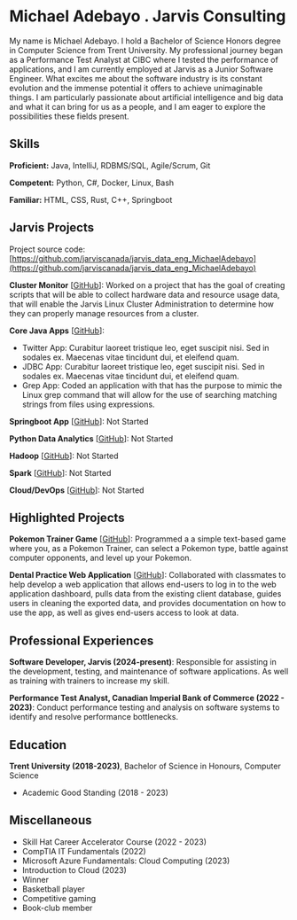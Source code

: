 # Michael Adebayo . Jarvis Consulting

My name is Michael Adebayo. I hold a Bachelor of Science Honors degree in Computer Science from Trent University. My professional journey began as a Performance Test Analyst at CIBC where I tested the performance of applications, and I am currently employed at Jarvis as a Junior Software Engineer. What excites me about the software industry is its constant evolution and the immense potential it offers to achieve unimaginable things. I am particularly passionate about artificial intelligence and big data and what it can bring for us as a people, and I am eager to explore the possibilities these fields present.

## Skills

**Proficient:** Java, IntelliJ, RDBMS/SQL, Agile/Scrum, Git

**Competent:** Python, C#, Docker, Linux, Bash

**Familiar:** HTML, CSS, Rust, C++, Springboot

## Jarvis Projects

Project source code: [https://github.com/jarviscanada/jarvis_data_eng_MichaelAdebayo](https://github.com/jarviscanada/jarvis_data_eng_MichaelAdebayo)


**Cluster Monitor** [[GitHub](https://github.com/jarviscanada/jarvis_data_eng_MichaelAdebayo/tree/masterhttps://github.com/jarviscanada/jarvis_data_eng_MichaelAdebayo/blob/main/linux_sql)]: Worked on a project that has the goal of creating scripts that will be able to collect hardware data and resource usage data, that will enable the Jarvis Linux Cluster Administration to determine how they can properly manage resources from a cluster.

**Core Java Apps** [[GitHub](https://github.com/jarviscanada/jarvis_data_eng_MichaelAdebayo/tree/masterhttps://github.com/jarviscanada/jarvis_data_eng_MichaelAdebayo/blob/main/core_java)]:
      
  - Twitter App: Curabitur laoreet tristique leo, eget suscipit nisi. Sed in sodales ex. Maecenas vitae tincidunt dui, et eleifend quam.
  - JDBC App: Curabitur laoreet tristique leo, eget suscipit nisi. Sed in sodales ex. Maecenas vitae tincidunt dui, et eleifend quam.
  - Grep App: Coded an application with that has the purpose to mimic the Linux grep command that will allow for the use of searching matching strings from files using expressions.

**Springboot App** [[GitHub](https://github.com/jarviscanada/jarvis_data_eng_MichaelAdebayo/tree/master/springboot)]: Not Started

**Python Data Analytics** [[GitHub](https://github.com/jarviscanada/jarvis_data_eng_MichaelAdebayo/tree/master/python_data_anlytics)]: Not Started

**Hadoop** [[GitHub](https://github.com/jarviscanada/jarvis_data_eng_MichaelAdebayo/tree/master/hadoop)]: Not Started

**Spark** [[GitHub](https://github.com/jarviscanada/jarvis_data_eng_MichaelAdebayo/tree/master/spark)]: Not Started

**Cloud/DevOps** [[GitHub](https://github.com/jarviscanada/jarvis_data_eng_MichaelAdebayo/tree/master/cloud_devops)]: Not Started


## Highlighted Projects
**Pokemon Trainer Game** [[GitHub](https://github.com/MichaelAdebayo/Pokemon_Project)]: Programmed a a simple text-based game where you, as a Pokemon Trainer, can select a Pokemon type, battle against computer opponents, and level up your Pokemon.

**Dental Practice Web Application** [[GitHub](https://github.com/MichaelAdebayo/SchoolProject)]: Collaborated with classmates to help develop a web application that allows end-users to log in to the web application dashboard, pulls data from the existing client database, guides users in cleaning the exported data, and provides documentation on how to use the app, as well as gives end-users access to look at data.


## Professional Experiences

**Software Developer, Jarvis (2024-present)**: Responsible for assisting in the development, testing, and maintenance of software applications. As well as training with trainers to increase my skill.

**Performance Test Analyst, Canadian Imperial Bank of Commerce (2022 - 2023)**: Conduct performance testing and analysis on software systems to identify and resolve performance bottlenecks.


## Education
**Trent University (2018-2023)**, Bachelor of Science in Honours, Computer Science
- Academic Good Standing (2018 - 2023)


## Miscellaneous
- Skill Hat Career Accelerator Course (2022 - 2023)
- CompTIA IT Fundamentals (2022)
- Microsoft Azure Fundamentals: Cloud Computing (2023)
- Introduction to Cloud (2023)
- Winner
- Basketball player
- Competitive gaming
- Book-club member